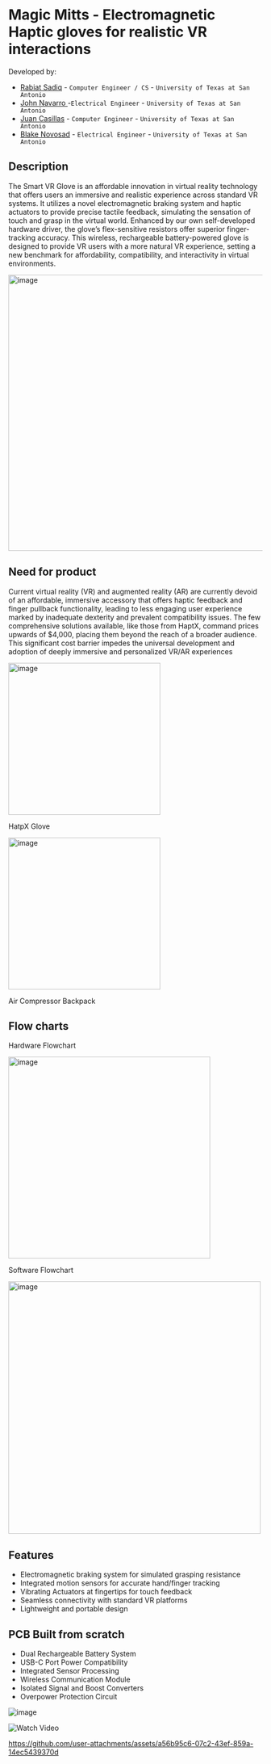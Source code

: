 
<!--
Name of your team's  project
-->
# Magic Mitts - Electromagnetic Haptic gloves for realistic VR interactions

<!--
List all of the members who developed the project and
link to each members respective GitHub profile
-->
Developed by: 
- [Rabiat Sadiq](https://github.com/rabiats) - `Computer Engineer / CS` - `University of Texas at San Antonio`
- [John Navarro ](https://github.com/rabiats) -`Electrical Engineer` - `University of Texas at San Antonio`
- [Juan Casillas](https://github.com/rabiats) - `Computer Engineer` - `University of Texas at San Antonio`
- [Blake Novosad](https://github.com/rabiats) - `Electrical Engineer` - `University of Texas at San Antonio`




## Description
<!--
Give a short description on what your project accomplishes and what tools is uses. In addition, you can drop screenshots directly into your README file to add them to your README. Take these from your presentations.
-->
The Smart VR Glove is an affordable innovation in virtual reality technology that offers users an immersive and realistic experience across standard VR systems.
It utilizes a novel electromagnetic braking system and haptic actuators to provide precise tactile feedback, simulating the sensation of touch and grasp in the virtual world. 
Enhanced by our own self-developed hardware driver, the glove’s flex-sensitive resistors offer superior finger-tracking accuracy.
This wireless, rechargeable battery-powered glove is designed to provide VR users with a more natural VR experience, setting a new benchmark for affordability, compatibility, and interactivity in virtual environments.

<img width="547" alt="image" src="https://github.com/user-attachments/assets/14185a09-d596-4e34-96c8-1b49b02a80ac">



## Need for product 
Current virtual reality (VR) and augmented reality (AR) are
currently devoid of an affordable, immersive accessory that offers
haptic feedback and finger pullback functionality, leading to less
engaging user experience marked by inadequate dexterity and
prevalent compatibility issues. The few comprehensive solutions
available, like those from HaptX, command prices upwards of
$4,000, placing them beyond the reach of a broader audience.
This significant cost barrier impedes the universal development
and adoption of deeply immersive and personalized VR/AR
experiences




<img width="301" alt="image" src="https://github.com/user-attachments/assets/c873233b-de96-4d78-be20-8719c6a9b547">

HatpX Glove

<img width="301" alt="image" src="https://github.com/user-attachments/assets/17e569e5-572d-41ac-b6ee-b57a47197fc3">

Air Compressor Backpack


## Flow charts
Hardware Flowchart

<img width="400" alt="image" src="https://github.com/user-attachments/assets/187a7fb6-4ab3-4d6e-8755-15e9066b3baa">

Software Flowchart

<img width="500" alt="image" src="https://github.com/user-attachments/assets/5f083551-2695-4780-bbe3-af71f6c9b447">



## Features
-  Electromagnetic braking system for simulated grasping resistance
- Integrated motion sensors for accurate hand/finger tracking
- Vibrating Actuators at fingertips for touch feedback
- Seamless connectivity with standard VR platforms
- Lightweight and portable design

## PCB Built from scratch

- Dual Rechargeable Battery System
- USB-C Port Power Compatibility
- Integrated Sensor Processing
- Wireless Communication Module
- Isolated Signal and Boost Converters
- Overpower Protection Circuit

![image](https://github.com/user-attachments/assets/4fae64a6-3d42-4dce-9a31-a3ab900955fb)


![Watch Video](https://www.youtube.com/watch?v=PxEuPJLgdlc)


https://github.com/user-attachments/assets/a56b95c6-07c2-43ef-859a-14ec5439370d


